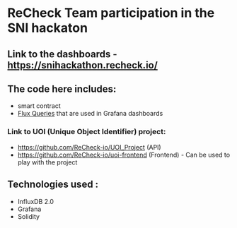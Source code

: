 # ReCheck Team participation in the SNI hackaton 

## Link to the dashboards - https://snihackathon.recheck.io/

## The code here includes: 
- smart contract 
- [Flux Queries](./FluxQueries.md) that are used in Grafana dashboards

### Link to UOI (Unique Object Identifier) project:
- https://github.com/ReCheck-io/UOI_Project (API)
- https://github.com/ReCheck-io/uoi-frontend (Frontend) - Can be used to play with the project


## Technologies used : 
- InfluxDB 2.0
- Grafana 
- Solidity